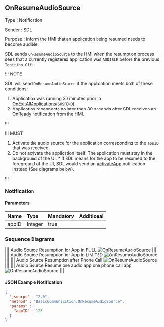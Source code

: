 ## OnResumeAudioSource

Type
: Notification

Sender
: SDL

Purpose
: Inform the HMI that an application being resumed needs to become audible.

SDL sends `OnResumeAudioSource` to the HMI when the resumption process sees that a currently registered application was `AUDIBLE` before the previous `Ignition Off`.

!!! NOTE

SDL will send `OnResumeAudioSource` if the application meets both of these conditions:

  1. Application was running 30 minutes prior to [OnExitAllApplications](../onexitallapplications)(`SUSPEND`).
  2. Application reconnects no later than 30 seconds after SDL receives an [OnReady](../onready) notification from the HMI.

!!!

!!! MUST

  1. Activate the audio source for the application corresponding to the `appID` that was received.
  2. Do not activate the application itself. The application must stay in the background of the UI.
    * If SDL means for the app to be resumed to the foreground of the UI, SDL would send an [ActivateApp](../activateapp) notification instead (See diagrams below).

!!!


### Notification

#### Parameters

|Name|Type|Mandatory|Additional|
|:---|:---|:--------|:---------|
|appID|Integer|true||

### Sequence Diagrams
|||
Audio Source Resumption for App in FULL
![OnResumeAudioSource](./assets/OnResumeAudioSourceFull.png)
|||
|||
Audio Source Resumption for App in LIMITED
![OnResumeAudioSource](./assets/OnResumeAudioSourceLimited.png)
|||
|||
Audio Source Resumption after Phone Call
![OnResumeAudioSource](./assets/OnResumeAudioSourcePhone.png)
|||
|||
Audio Source Resume one audio app one phone call app
![OnResumeAudioSource](./assets/OnResumeAudioSourceMultiple.png)
|||

#### JSON Example Notification
```json
{
  "jsonrpc" : "2.0",
  "method" : "BasicCommunication.OnResumeAudioSource",
  "params" :{
    "appID" : 123
  }
}
```
